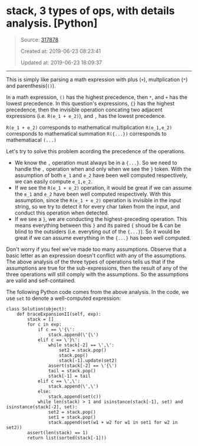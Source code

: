 # stack, 3 types of ops, with details analysis. [Python]

> Source: [317878](https://leetcode.com/problems/brace-expansion-ii/discuss/317878/stack-3-types-of-ops-with-details-analysis-python)
>
> Created at: 2019-06-23 08:23:41
>
> Updated at: 2019-06-23 18:09:37

----

This is simply like parsing a math expression with plus (`+`), multplication (`*`) and parenthesis(`()`). 

In a math expression, `()` has the highest precedence, then `*`, and `+` has the lowest precedence.
In this question\'s expressions, `{}` has the highest precedence, then the invisible operation concating two adjacent expressions (i.e. `R(e_1 + e_2)`), and `,` has the lowest precedence.

`R(e_1 + e_2)` corresponds to mathematical multiplication
`R(e_1,e_2)` corresponds to mathematical summation
`R({...})` corresponds to mathematiacal `(...)`

Let\'s try to solve this problem acording the precedence of the operations.
- We know the `,` operation must always be in a `{...}`. So we need to handle the `,` operation when and only when we see the `}` token. With the assumption of both `e_1` and `e_2` have been well computed respectively, we can easily compute `e_1,e_2`.
- If we see the `R(e_1 + e_2)` operation, it would be great if we can assume the `e_1` and `e_2` have been well computed respectively. With this assumption, since the `R(e_1 + e_2)` operation is invisible in the input string, so we try to detect it for every char taken from the input, and conduct this operation when detected.
- If we see a `}`, we are conducting the highest-preceding operation. This means everything between this `}` and its paired `{` shoud be & can be blind to the outsiders (i.e. everyting out of the `{...}`). So it would be great if we can assume everything in the `{...}` has been well computed.


Don\'t worry if you feel we\'ve made too many assumptions. Observe that a basic letter as an expression doesn\'t conflict with any of the assumptions. The above analysis of the three types of operations tells us that if the assumptions are true for the sub-expressions, then the result of any of the three operations will still comply with the assumptions. So the assumptions are valid and self-contained.

The following Python code comes from the above analysis. In the code, we use `set` to denote a well-computed expression:
```
class Solution(object):
    def braceExpansionII(self, exp):
        stack = []
        for c in exp:
            if c == \'{\':
                stack.append(\'{\')
            elif c == \'}\':
                while stack[-2] == \',\':
                    set2 = stack.pop()
                    stack.pop()
                    stack[-1].update(set2)
                assert(stack[-2] == \'{\')
                tail = stack.pop()
                stack[-1] = tail
            elif c == \',\':
                stack.append(\',\')
            else:
                stack.append(set(c))
            while len(stack) > 1 and isinstance(stack[-1], set) and isinstance(stack[-2], set):
                set2 = stack.pop()
                set1 = stack.pop()
                stack.append(set(w1 + w2 for w1 in set1 for w2 in set2))
        assert(len(stack) == 1)
        return list(sorted(stack[-1]))
```